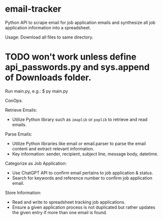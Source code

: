 # email-tracker
Python API to scrape email for job application emails and synthesize all job application information into a spreadsheet.

Usage:
Download all files to same directory.
# TODO won't work unless define api_passwords.py and sys.append of Downloads folder.
Run main.py, e.g.:
    $ py main.py

ConOps:

Retrieve Emails:
- Utilize Python library such as `imaplib` or `poplib` to retrieve and read emails.

Parse Emails:
- Utilize Python libraries like email or email.parser to parse the email content and extract relevant information.
- Key information: sender, recipient, subject line, message body, datetime.

Categorize as Job Application:
- Use ChatGPT API to confirm email pertains to job application & status.
- Search for keywords and reference number to confirm job application email.

Store Information:
- Read and write to spreadsheet tracking job applications.
- Ensure a given application process is not duplicated but rather updates the given entry if more than one email is found.
